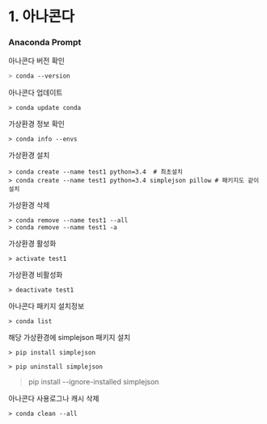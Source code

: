 
# 1. 아나콘다 

### Anaconda Prompt

아나콘다 버전 확인
```sh
> conda --version
```
아나콘다 업데이트
```shell
> conda update conda
```
가상환경 정보 확인
```shell
> conda info --envs
```

가상환경 설치
```shell
> conda create --name test1 python=3.4  # 최초설치
> conda create --name test1 python=3.4 simplejson pillow # 패키지도 같이 설치
```

가상환경 삭제
```shell
> conda remove --name test1 --all
> conda remove --name test1 -a
```

가상환경 활성화
```shell
> activate test1
```

가상환경 비활성화
```shell
> deactivate test1
```

아나콘다 패키지 설치정보
```shell
> conda list
```

해당 가상환경에 simplejson 패키지 설치
```shell
> pip install simplejson
```
```shell
> pip uninstall simplejson
```
> pip install --ignore-installed simplejson

아나콘다 사용로그나 캐시 삭제
```shell
> conda clean --all
```

